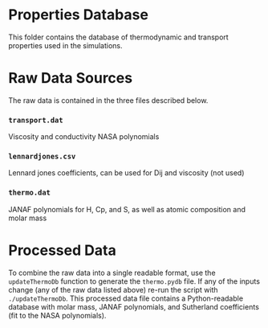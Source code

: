 Properties Database
=====================================
This folder contains the database of thermodynamic and transport properties
used in the simulations.

# Raw Data Sources
The raw data is contained in the three files described below.

### `transport.dat`

Viscosity and conductivity NASA polynomials


### `lennardjones.csv`

Lennard jones coefficients, can be used for Dij and viscosity (not used)


### `thermo.dat`

JANAF polynomials for H, Cp, and S, as well as atomic composition and molar mass


# Processed Data

To combine the raw data into a single readable format, use the `updateThermoDb`
function to generate the `thermo.pydb` file. If any of the inputs change (any of
the raw data listed above) re-run the script with `./updateThermoDb`. This
processed data file contains a Python-readable database with molar mass, JANAF
polynomials, and Sutherland coefficients (fit to the NASA polynomials).


